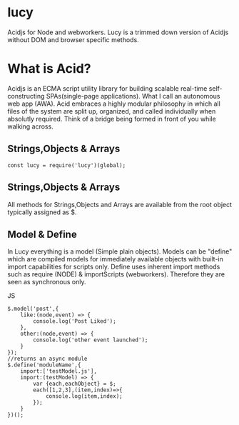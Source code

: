 lucy
=======
Acidjs for Node and webworkers. Lucy is a trimmed down version of Acidjs without DOM and browser specific methods.

What is Acid?
=======
Acidjs is an ECMA script utility library for building scalable real-time self-constructing SPAs(single-page applications). What I call an autonomous web app (AWA). Acid embraces a highly modular philosophy in which all files of the system are split up, organized, and called individually when absolutly required. Think of a bridge being formed in front of you while walking across.

Strings,Objects & Arrays
-----------------------
	const lucy = require('lucy')(global);

Strings,Objects & Arrays
-----------------------
All methods for Strings,Objects and Arrays are available from the root object typically assigned as $.

Model & Define
-----------------------
In Lucy everything is a model (Simple plain objects). Models can be "define" which are compiled models for immediately available objects with built-in import capabilities for scripts only. Define uses inherent import methods such as require (NODE) & importScripts (webworkers). Therefore they are seen as synchronous only.

JS

    $.model('post',{
    	like:(node,event) => {
    		console.log('Post Liked');
    	},
    	other:(node,event) => {
    		console.log('other event launched');
    	}
    });
    //returns an async module
    $.define('moduleName',{
    	import:['testModel.js'],
    	import:(testModel) => {
    		var {each,eachObject} = $;
    		each([1,2,3],(item,index)=>{
    			console.log(item,index);
    		});
    	}
    })();
